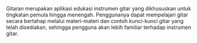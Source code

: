 Gitaran merupakan aplikasi edukasi instrumen gitar yang dikhususkan untuk tingkatan pemula hingga menengah. Penggunanya dapat mempelajari gitar secara bertahap melalui
materi-materi dan contoh kunci-kunci gitar yang telah disediakan, sehingga pengguna akan lebih familiar terhadap instrumen gitar.
